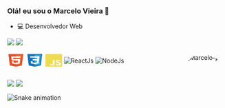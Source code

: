 ### Olá! eu sou o Marcelo Vieira 👋

- 💻 Desenvolvedor Web

<div align="left
  <a href="https://github.com/marcelo23vds">
  <img height="180em" src="https://github-readme-stats.vercel.app/api?username=marcelo23vds&show_icons=true&theme=vision-friendly-dark&include_all_commits=true&count_private=true"/>
  <img height="180em" src="https://github-readme-stats.vercel.app/api/top-langs/?username=marcelo23vds&layout=compact&langs_count=7&theme=vision-friendly-dark"/>
</div>
  
<div style="display: inline_block"><br>
  <img align="center" alt="HTML" height="30" width="40" src="https://raw.githubusercontent.com/devicons/devicon/master/icons/html5/html5-original.svg">
  <img align="center" alt="CSS" height="30" width="40" src="https://raw.githubusercontent.com/devicons/devicon/master/icons/css3/css3-original.svg">
  <img align="center" alt="Js" height="30" width="40" src="https://raw.githubusercontent.com/devicons/devicon/master/icons/javascript/javascript-plain.svg">
  <img align="center" alt="ReactJs" height="30" width="40" src="https://cdn.jsdelivr.net/gh/devicons/devicon/icons/react/react-original.svg" />
  <img align="center" alt="NodeJs" height="30" width="40" src="https://cdn.jsdelivr.net/gh/devicons/devicon/icons/nodejs/nodejs-original.svg">
  <img align="right" alt="Marcelo-pic" height="150" style="border-radius:50px;" src="https://media.discordapp.net/attachments/841427610843611136/941527543822045234/09c62903beeba336dc9da76eb5c9a107.gif">
</div>  

##

<div> 
  <a href = "mailto:marcelo23vds@gmail.com"><img src="https://img.shields.io/badge/-Gmail-%23333?style=for-the-badge&logo=gmail&logoColor=red" target="_blank"></a>
  <a href="https://www.linkedin.com/in/marcelo-vieira-5950841b4/" target="_blank"><img src="https://img.shields.io/badge/-LinkedIn-%230077B5?style=for-the-badge&logo=linkedin&logoColor=white" target="_blank"></a>
</div>

![Snake animation](https://github.com/marcelo23vds/marcelo23vds/blob/output/github-contribution-grid-snake.svg)
